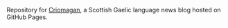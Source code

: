 Repository for [Criomagan](https://criomagan.scot/), a Scottish Gaelic language news blog hosted on GitHub Pages.
